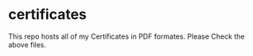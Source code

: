 # certificates
This repo hosts all of my Certificates in PDF formates. Please Check the above files.
